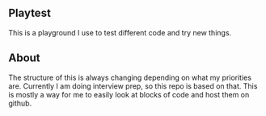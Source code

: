 ## Playtest
This is a playground I use to test different code and try new things.

## About
The structure of this is always changing depending on what my priorities are. Currently I am doing interview prep, so this repo is based on that. This is mostly a way for me to easily look at blocks of code and host them on github.
